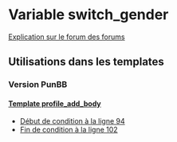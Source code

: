 # Variable switch_gender
[Explication sur le forum des forums](http://forum.forumactif.com/t294113-listing-des-variables#switch_gender)

## Utilisations dans les templates

### Version PunBB

#### [Template profile_add_body](punbb/profile_add_body.md)
* [Début de condition à la ligne 94](../punbb/profile_add_body.tpl#L94)
* [Fin de condition à la ligne 102](../punbb/profile_add_body.tpl#L102)